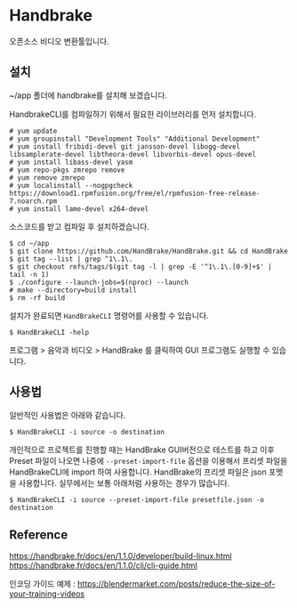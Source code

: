 # Handbrake
오픈소스 비디오 변환툴입니다.

## 설치
~/app 폴더에 handbrake를 설치해 보겠습니다.

HandbrakeCLI를 컴파일하기 위해서 필요한 라이브러리를 먼저 설치합니다.
```
# yum update
# yum groupinstall "Development Tools" "Additional Development"
# yum install fribidi-devel git jansson-devel libogg-devel libsamplerate-devel libtheora-devel libvorbis-devel opus-devel
# yum install libass-devel yasm
# yum repo-pkgs zmrepo remove
# yum remove zmrepo
# yum localinstall --nogpgcheck https://download1.rpmfusion.org/free/el/rpmfusion-free-release-7.noarch.rpm
# yum install lame-devel x264-devel
```

소스코드를 받고 컴파일 후 설치하겠습니다.
```
$ cd ~/app
$ git clone https://github.com/HandBrake/HandBrake.git && cd HandBrake
$ git tag --list | grep ^1\.1\.
$ git checkout refs/tags/$(git tag -l | grep -E '^1\.1\.[0-9]+$' | tail -n 1)
$ ./configure --launch-jobs=$(nproc) --launch
# make --directory=build install
$ rm -rf build
```

설치가 완료되면 `HandBrakeCLI` 명령어를 사용할 수 있습니다.
```
$ HandBrakeCLI -help
```

프로그램 > 음악과 비디오 > HandBrake 를 클릭하여 GUI 프로그램도 실행할 수 있습니다.

## 사용법

일반적인 사용법은 아래와 같습니다.
```
$ HandBrakeCLI -i source -o destination
```

개인적으로 프로젝트를 진행할 때는 HandBrake GUI버전으로 테스트를 하고 이후 Preset 파일이 나오면 나중에 `--preset-import-file` 옵션을 이용해서 프리셋 파일을 HandBrakeCLI에 import 하여 사용합니다. HandBrake의 프리셋 파일은 json 포멧을 사용합니다. 실무에서는 보통 아래처럼 사용하는 경우가 많습니다.

```
$ HandBrakeCLI -i source --preset-import-file presetfile.json -o destination
```

## Reference
https://handbrake.fr/docs/en/1.1.0/developer/build-linux.html
https://handbrake.fr/docs/en/1.1.0/cli/cli-guide.html

인코딩 가이드 예제 : https://blendermarket.com/posts/reduce-the-size-of-your-training-videos
